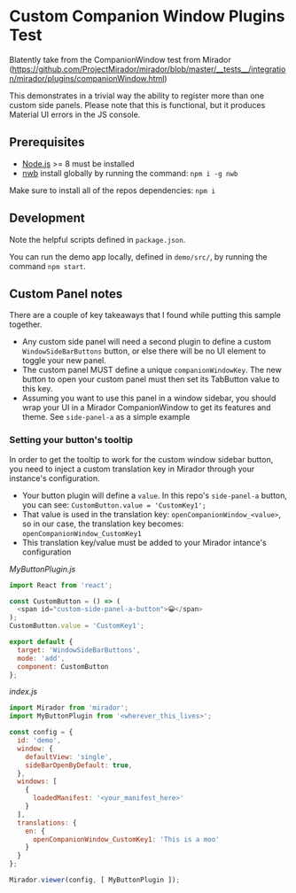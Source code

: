 # Custom Companion Window Plugins Test

Blatently take from the CompanionWindow test from Mirador (https://github.com/ProjectMirador/mirador/blob/master/__tests__/integration/mirador/plugins/companionWindow.html)

This demonstrates in a trivial way the ability to register more than one custom side panels. Please note that this is functional, but it produces Material UI errors in the JS console.

## Prerequisites 

* [Node.js](https://nodejs.org/en/) >= 8 must be installed
* [nwb](https://github.com/insin/nwb) install globally by running the command: `npm i -g nwb`

Make sure to install all of the repos dependencies: `npm i`

## Development

Note the helpful scripts defined in `package.json`.

You can run the demo app locally, defined in `demo/src/`, by running the command `npm start`. 

## Custom Panel notes

There are a couple of key takeaways that I found while putting this sample together.

* Any custom side panel will need a second plugin to define a custom `WindowSideBarButtons` button, or else there will be no UI element to toggle your new panel. 
* The custom panel MUST define a unique `companionWindowKey`. The new button to open your custom panel must then set its TabButton value to this key.
* Assuming you want to use this panel in a window sidebar, you should wrap your UI in a Mirador CompanionWindow to get its features and theme. See `side-panel-a` as a simple example


### Setting your button's tooltip

In order to get the tooltip to work for the custom window sidebar button, you need to inject a custom translation key in Mirador through your instance's configuration. 

* Your button plugin will define a `value`. In this repo's `side-panel-a` button, you can see: `CustomButton.value = 'CustomKey1';`
* That value is used in the translation key: `openCompanionWindow_<value>`, so in our case, the translation key becomes: `openCompanionWindow_CustomKey1`
* This translation key/value must be added to your Mirador intance's configuration

_MyButtonPlugin.js_
``` javascript
import React from 'react';

const CustomButton = () => (
  <span id="custom-side-panel-a-button">😀</span>
);
CustomButton.value = 'CustomKey1';

export default {
  target: 'WindowSideBarButtons',
  mode: 'add',
  component: CustomButton
};
```

_index.js_
``` javascript
import Mirador from 'mirador';
import MyButtonPlugin from '<wherever_this_lives>';

const config = {
  id: 'demo',
  window: {
    defaultView: 'single',
    sideBarOpenByDefault: true,
  },
  windows: [
    {
      loadedManifest: '<your_manifest_here>'
    }
  ],
  translations: {
    en: {
      openCompanionWindow_CustomKey1: 'This is a moo'
    }
  }
};

Mirador.viewer(config, [ MyButtonPlugin ]);
```

